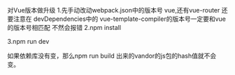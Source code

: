 对Vue版本做升级
1.先手动改动webpack.json中的版本号
vue,还有vue-router
还要注意在
devDependencies中的
vue-template-compiler的版本号一定要和vue的版本号相匹配
不然会报错
2.npm install

3.npm run dev


如果依赖库没有变，那么npm run build 出来的vandor的js包的hash值就不会变。
